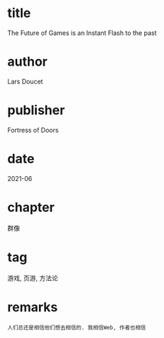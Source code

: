 # title
The Future of Games is an Instant Flash to the past

# author
Lars Doucet

# publisher
Fortress of Doors

# date
2021-06

# chapter
群像

# tag
游戏, 页游, 方法论

# remarks
`人们总还是相信他们想去相信的. 我相信Web, 作者也相信`
